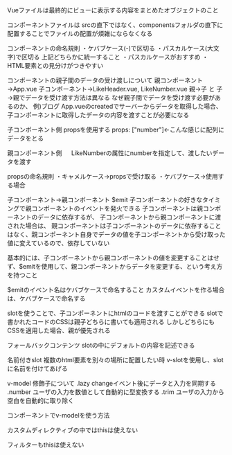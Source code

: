 ﻿Vueファイルは最終的にビューに表示する内容をまとめたオブジェクトのこと

コンポーネントファイルは
srcの直下ではなく、componentsフォルダの直下に配置することでファイルの配置が煩雑にならなくなる

コンポーネントの命名規則
・ケバブケース(-)で区切る
・パスカルケース(大文字)で区切る
上記どちらかに統一すること
・パスカルケースがおすすめ
・HTML要素との見分けがつきやすい

コンポーネントの親子間のデータの受け渡しについて
親コンポーネント→App.vue
子コンポーネント→LikeHeader.vue, LikeNumber.vue
親→子 と 子→親でデータを受け渡す方法は異なる
なぜ親子間でデータを受け渡す必要があるのか、
例)ブログ
App.vueのcreatedでサーバーからデータを取得した場合、
子コンポーネントに取得したデータの内容を渡すことが必要になる

子コンポーネント側
propsを使用する
 props: ["number"]←こんな感じに配列にデータをとる

親コンポーネント側
　<LikeNumber :number="number"></LikeNumber>
LikeNumberの属性にnumberを指定して、渡したいデータを渡す

propsの命名規則
・キャメルケース→propsで受け取る
・ケバブケース→使用する場合

子コンポーネント→親コンポーネント
$emit
子コンポーネントの好きなタイミングで親コンポーネントのイベントを発火できる
子コンポーネントは親コンポーネントのデータに依存するが、
子コンポーネントから親コンポーネントに渡された場合は、
親コンポーネントは子コンポーネントのデータに依存することはなく、親コンポーネント自身でデータの値を子コンポーネントから受け取った値に変えているので、依存していない

基本的には、子コンポーネントから親コンポーネントの値を変更することはせず、$emitを使用して、親コンポーネントからデータを変更する、という考え方を持つこと

$emitのイベント名はケバブケースで命名すること
カスタムイベントを作る場合は、ケバブケースで命名する

slotを使うことで、子コンポーネントにhtmlのコードを渡すことができる
slotで書かれたコードのCSSは親子どちらに書いても適用される
しかしどちらにもCSSを適用した場合、親が優先される

フォールバックコンテンツ
slotの中にデフォルトの内容を記述できる

名前付きslot
複数のhtml要素を別々の場所に配置したい時
v-slotを使用し、slotに名前を付けてあげる

v-model 修飾子について
.lazy changeイベント後にデータと入力を同期する
.number ユーザの入力を数値として自動的に型変換する
.trim ユーザの入力から空白を自動的に取り除く

コンポーネントでv-modelを使う方法

カスタムディレクティブの中ではthisは使えない

フィルターもthisは使えない

